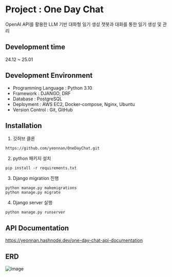 # Project : One Day Chat
OpenAI API를 활용한 LLM 기반 대화형 일기 생성
챗봇과 대화를 통한 일기 생성 및 관리

## Development time
24.12 ~ 25.01

## Development Environment
- Programming Language : Python 3.10
- Framework : DJANGO, DRF
- Database : PostgreSQL
- Deployment : AWS EC2, Docker-compose, Nginx, Ubuntu
- Version Control : Git, GitHub

## Installation
1. 깃허브 클론
```
https://github.com/yeonnan/OneDayChat.git
```

2. python 패키지 설치
```
pip install -r requirements.txt
```
3. Django migration 진행
```
python manage.py makemigrations
python manage.py migrate
```

4. Django server 실행
```
python manage.py runserver
```


## API Documentation
https://yeonnan.hashnode.dev/one-day-chat-api-documentation

## ERD
![Image](https://github.com/user-attachments/assets/ecfe8efa-7c0a-4b0c-9bfe-195fcb0d736c)

